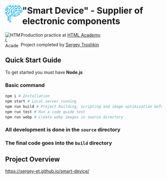 # <img align="left" width="55" height="55" alt="Logo" src="./source/img/svg/logo-mobile.svg"> "Smart Device" - Supplier of electronic components

<img align="left" width="50" height="50" alt="HTML Academy" src="https://up.htmlacademy.ru/static/img/intensive/javascript/logo-for-github-2.png">

Production practice at [HTML Academy](https://htmlacademy.ru).

Project completed by [Sergey Troshkin](https://htmlacademy.ru/profile/therealdeveloper)

## Quick Start Guide

To get started you must have **Node.js**

### Basic command

```bash
npm i # Installation
npm start # Local server running
npm run build # Project building, scripting and image optimization before production deploying
npm run test # Run a code guide test
npm run webp # Create webp images in source directory
```

### All development is done in the `source` directory

### The final code goes into the `build` directory

## Project Overview

https://sergey-et.github.io/smart-device/
